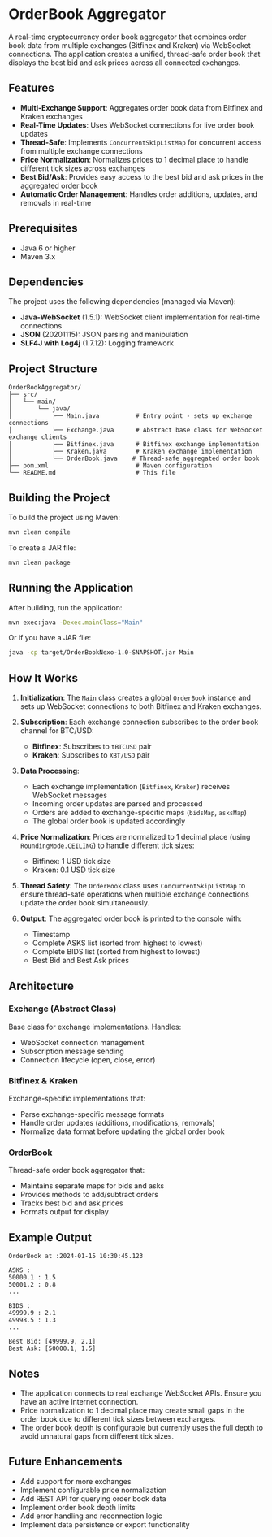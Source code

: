 # OrderBook Aggregator

A real-time cryptocurrency order book aggregator that combines order book data from multiple exchanges (Bitfinex and Kraken) via WebSocket connections. The application creates a unified, thread-safe order book that displays the best bid and ask prices across all connected exchanges.

## Features

- **Multi-Exchange Support**: Aggregates order book data from Bitfinex and Kraken exchanges
- **Real-Time Updates**: Uses WebSocket connections for live order book updates
- **Thread-Safe**: Implements `ConcurrentSkipListMap` for concurrent access from multiple exchange connections
- **Price Normalization**: Normalizes prices to 1 decimal place to handle different tick sizes across exchanges
- **Best Bid/Ask**: Provides easy access to the best bid and ask prices in the aggregated order book
- **Automatic Order Management**: Handles order additions, updates, and removals in real-time

## Prerequisites

- Java 6 or higher
- Maven 3.x

## Dependencies

The project uses the following dependencies (managed via Maven):

- **Java-WebSocket** (1.5.1): WebSocket client implementation for real-time connections
- **JSON** (20201115): JSON parsing and manipulation
- **SLF4J with Log4j** (1.7.12): Logging framework

## Project Structure

```
OrderBookAggregator/
├── src/
│   └── main/
│       └── java/
│           ├── Main.java          # Entry point - sets up exchange connections
│           ├── Exchange.java      # Abstract base class for WebSocket exchange clients
│           ├── Bitfinex.java      # Bitfinex exchange implementation
│           ├── Kraken.java        # Kraken exchange implementation
│           └── OrderBook.java    # Thread-safe aggregated order book
├── pom.xml                        # Maven configuration
└── README.md                      # This file
```

## Building the Project

To build the project using Maven:

```bash
mvn clean compile
```

To create a JAR file:

```bash
mvn clean package
```

## Running the Application

After building, run the application:

```bash
mvn exec:java -Dexec.mainClass="Main"
```

Or if you have a JAR file:

```bash
java -cp target/OrderBookNexo-1.0-SNAPSHOT.jar Main
```

## How It Works

1. **Initialization**: The `Main` class creates a global `OrderBook` instance and sets up WebSocket connections to both Bitfinex and Kraken exchanges.

2. **Subscription**: Each exchange connection subscribes to the order book channel for BTC/USD:
   - **Bitfinex**: Subscribes to `tBTCUSD` pair
   - **Kraken**: Subscribes to `XBT/USD` pair

3. **Data Processing**: 
   - Each exchange implementation (`Bitfinex`, `Kraken`) receives WebSocket messages
   - Incoming order updates are parsed and processed
   - Orders are added to exchange-specific maps (`bidsMap`, `asksMap`)
   - The global order book is updated accordingly

4. **Price Normalization**: Prices are normalized to 1 decimal place (using `RoundingMode.CEILING`) to handle different tick sizes:
   - Bitfinex: 1 USD tick size
   - Kraken: 0.1 USD tick size

5. **Thread Safety**: The `OrderBook` class uses `ConcurrentSkipListMap` to ensure thread-safe operations when multiple exchange connections update the order book simultaneously.

6. **Output**: The aggregated order book is printed to the console with:
   - Timestamp
   - Complete ASKS list (sorted from highest to lowest)
   - Complete BIDS list (sorted from highest to lowest)
   - Best Bid and Best Ask prices

## Architecture

### Exchange (Abstract Class)
Base class for exchange implementations. Handles:
- WebSocket connection management
- Subscription message sending
- Connection lifecycle (open, close, error)

### Bitfinex & Kraken
Exchange-specific implementations that:
- Parse exchange-specific message formats
- Handle order updates (additions, modifications, removals)
- Normalize data format before updating the global order book

### OrderBook
Thread-safe order book aggregator that:
- Maintains separate maps for bids and asks
- Provides methods to add/subtract orders
- Tracks best bid and ask prices
- Formats output for display

## Example Output

```
OrderBook at :2024-01-15 10:30:45.123

ASKS :
50000.1 : 1.5
50001.2 : 0.8
...

BIDS :
49999.9 : 2.1
49998.5 : 1.3
...

Best Bid: [49999.9, 2.1]
Best Ask: [50000.1, 1.5]
```

## Notes

- The application connects to real exchange WebSocket APIs. Ensure you have an active internet connection.
- Price normalization to 1 decimal place may create small gaps in the order book due to different tick sizes between exchanges.
- The order book depth is configurable but currently uses the full depth to avoid unnatural gaps from different tick sizes.

## Future Enhancements

- Add support for more exchanges
- Implement configurable price normalization
- Add REST API for querying order book data
- Implement order book depth limits
- Add error handling and reconnection logic
- Implement data persistence or export functionality
